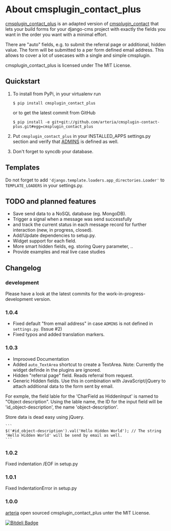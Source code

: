 # About cmsplugin_contact_plus

[cmsplugin_contact_plus](https://github.com/arteria/cmsplugin-contact-plus/) is an adapted version of 
[cmsplugin_contact](https://github.com/rtpm/cmsplugin_contact) that lets your build forms for your django-cms project 
with exactly the fields you want in the order you want with a minimal effort. 

There are "auto" fields, e.g. to submit the referral page or additional, hidden value. 
The form will be submitted to a per form defined email address. This allows to cover a lot of 
usecases with a single and simple cmsplugin. 

cmsplugin_contact_plus is licensed under The MIT License.

## Quickstart

1. To install from PyPi, in your virtualenv run

	```
	$ pip install cmsplugin_contact_plus
	```
	
	or to get the latest commit from GitHub
	 
	```
	$ pip install -e git+git://github.com/arteria/cmsplugin-contact-plus.git#egg=cmsplugin_contact_plus
	```
	

2. Put ``cmsplugin_contact_plus`` in your INSTALLED_APPS settings.py section and verify that [ADMINS](https://docs.djangoproject.com/en/dev/ref/settings/#admins) is defined as well.

3. Don't forget to syncdb your database.

## Templates

Do not forget to add ``'django.template.loaders.app_directories.Loader'`` to ``TEMPLATE_LOADERS`` in your settings.py.   


## TODO and planned features
- Save send data to a NoSQL database (eg. MongoDB).
- Trigger a signal when a message was send successfully
- and track the current status in each message record for further interaction (new, in progress, closed). 
- Add/Update dependencies to setup.py.
- Widget support for each field.  
- More smart hidden fields, eg. storing Query parameter, ..
- Provide examples and real live case studies


## Changelog
### development 
Please have a look at the latest commits for the work-in-progress-development version.

### 1.0.4
- Fixed default "from email address" in case ``ADMINS`` is not defined in ``settings.py``. (Issue #2)
- Fixed typos and added translation markers.

### 1.0.3
- Improoved Documentation
- Added ``auto_TextArea`` shortcut to create a TextArea. Note: Currently the widget definde in the plugins are ignored. 
- Hidden "referral page" field. Reads referral from request.
- Generic Hidden fields. Use this in combination with JavaScript/jQuery to attach additional data to the form sent by email.

For exmple, the field lable for the 'CharField as HiddenInput' is named to "Object description". 
Using the lable name, the ID for the input field will be 'id_object-description', the name 'object-description'.

Store data is dead easy using jQuery.

	```
	$('#id_object-description').val('Hello Hidden World'); // The string 'Hello Hidden World' will be send by email as well.
	```


### 1.0.2
Fixed indentation /EOF in setup.py


### 1.0.1
Fixed IndentationError in setup.py

### 1.0.0

[arteria](https://github.com/arteria/) open sourced cmsplugin_contact_plus unter the MIT License.





[![Bitdeli Badge](https://d2weczhvl823v0.cloudfront.net/philippeowagner/cmsplugin-contact-plus/trend.png)](https://bitdeli.com/free "Bitdeli Badge")

